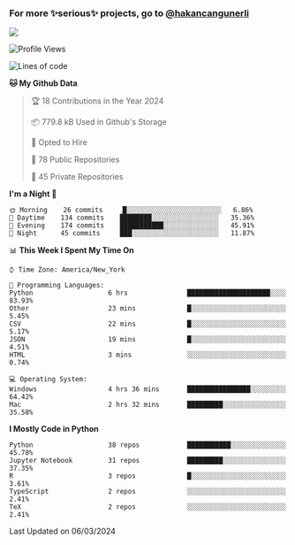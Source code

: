 ### For more ✨serious✨ projects, go to [@hakancangunerli](https://github.com/hakancangunerli)

![](https://github-readme-stats.vercel.app/api/top-langs/?username=hakancangunerli&layout=compact&hide=jupyter%20notebook,tex,html,shell,CSS,Ruby,Makefile,EmberScript,MATLAB,C&langs_count=6&exclude_repo=2015-csharp,gt_code,gsu_code,uga_code,uga_robotics)

<!--START_SECTION:waka-->
![Profile Views](http://img.shields.io/badge/Profile%20Views-0-blue)

![Lines of code](https://img.shields.io/badge/From%20Hello%20World%20I%27ve%20Written-481499%20lines%20of%20code-blue)

**🐱 My Github Data** 

> 🏆 18 Contributions in the Year 2024
 > 
> 📦 779.8 kB Used in Github's Storage 
 > 
> 💼 Opted to Hire
 > 
> 📜 78 Public Repositories 
 > 
> 🔑 45 Private Repositories  
 > 
**I'm a Night 🦉** 

```text
🌞 Morning    26 commits     █░░░░░░░░░░░░░░░░░░░░░░░░   6.86% 
🌆 Daytime    134 commits    ████████░░░░░░░░░░░░░░░░░   35.36% 
🌃 Evening    174 commits    ███████████░░░░░░░░░░░░░░   45.91% 
🌙 Night      45 commits     ███░░░░░░░░░░░░░░░░░░░░░░   11.87%

```


📊 **This Week I Spent My Time On** 

```text
⌚︎ Time Zone: America/New_York

💬 Programming Languages: 
Python                   6 hrs               █████████████████████░░░░   83.93% 
Other                    23 mins             █░░░░░░░░░░░░░░░░░░░░░░░░   5.45% 
CSV                      22 mins             █░░░░░░░░░░░░░░░░░░░░░░░░   5.17% 
JSON                     19 mins             █░░░░░░░░░░░░░░░░░░░░░░░░   4.51% 
HTML                     3 mins              ░░░░░░░░░░░░░░░░░░░░░░░░░   0.74%

💻 Operating System: 
Windows                  4 hrs 36 mins       ████████████████░░░░░░░░░   64.42% 
Mac                      2 hrs 32 mins       █████████░░░░░░░░░░░░░░░░   35.58%

```

**I Mostly Code in Python** 

```text
Python                   38 repos            ███████████░░░░░░░░░░░░░░   45.78% 
Jupyter Notebook         31 repos            █████████░░░░░░░░░░░░░░░░   37.35% 
R                        3 repos             █░░░░░░░░░░░░░░░░░░░░░░░░   3.61% 
TypeScript               2 repos             ░░░░░░░░░░░░░░░░░░░░░░░░░   2.41% 
TeX                      2 repos             ░░░░░░░░░░░░░░░░░░░░░░░░░   2.41%

```



 Last Updated on 06/03/2024
<!--END_SECTION:waka-->


